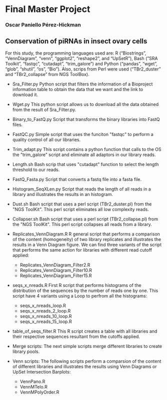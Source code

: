 # Final Master Project
### Oscar Paniello Pérez-Hickman

## Conservation of piRNAs in insect ovary cells

For this study, the programming languages used are: R (“Biostrings”, “VennDiagram”, “venn”, “ggplot2”, “reshape2”, and “UpSetR”), Bash (”SRA Toolkit”, “fastqc”, “cutadapt”, “trim_galore”) and Python (“pandas”, “wget”, “glob”, “shutil”, “os”, “Bio”). Also, scrips from Perl were used (“TBr2_duster” and “TBr2_collapse” from NGS ToolBox).

* Sra_Filter.py
Python script that filters the information of a Bioproject information table to obtain the data that we want and the link to download it.

* Wget.py
This python script allows us to download all the data obtained from the result of Sra_Filter.py.

* Binary_to_FastQ.py
Script that transforms the binary libraries into FastQ files.

* FastQC.py
Simple script that uses the funciton "fastqc" to perform a quality control of all our libraries.

* Trim_adapt.py
This script contains a python function that calls to the OS the "trim_galore" script and eliminate all adaptors in our library reads.

* Length.sh
Bash scrip that uses "cutadapt" function to select the length threshold to our reads.

* FastQ_Fasta.py
Script that converts a fastq file into a fasta file.

* Histogram_SeqXLen.py
Script that reads the length of all reads in a library and illustrates the results in an histogram.

* Dust.sh
Bash script that uses a perl script (TBr2_duster.pl) from the "NGS ToolKit". This perl script eliminates all low complexity reads.

* Collapser.sh
Bash script that uses a perl script (TBr2_collapse.pl) from the "NGS ToolKit". This perl script collapses all reads from a library.

* Replicates_VennDiagram.R
R general script that performs a comparison of the content (homogeneity) of two library replicates and illustrates the results in a Venn Diagram figure.
We can find three variants of the script that performs the same action for libraries with different read cutoff applied:
  * Replicates_VennDiagram_Filter2.R
  * Replicates_VennDiagram_Filter10.R
  * Replicates_VennDiagram_Filter15.R

* seqs_x_nreads.R
First R script that performs histograms of the distribution of the sequences by the number of reads one by one.
This script have 4 variants using a Loop to perfrom all the histograms:
  * seqs_x_nreads_loop.R
  * seqs_x_nreads_2_loop.R
  * seqs_x_nreads_10_loop.R
  * seqs_x_nreads_15_loop.R

* table_of_seqs_filter.R
This R script creates a table with all libraries and their respective sequences resultant from the cutoffs applied.

* Merge scripts:
The next simple scripts merge different libraries to create library pools.

* Venn scripts:
The following scripts perform a comparsion of the content of different libraries and illustrates the results using Venn Diagrams or UpSet Intersection Barplots:
  * VennPano.R
  * VennMTelo.R
  * VennMPolyOrder.R
